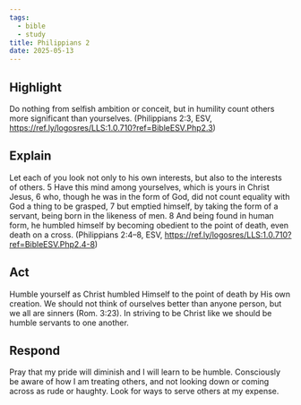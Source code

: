 ```yaml
---
tags:
  - bible
  - study
title: Philippians 2
date: 2025-05-13
---
```

## Highlight 
Do nothing from selfish ambition or conceit, but in humility count others more significant than yourselves. (Philippians 2:3, ESV, https://ref.ly/logosres/LLS:1.0.710?ref=BibleESV.Php2.3)

## Explain
Let each of you look not only to his own interests, but also to the interests of others. 5 Have this mind among yourselves, which is yours in Christ Jesus, 6 who, though he was in the form of God, did not count equality with God a thing to be grasped, 7 but emptied himself, by taking the form of a servant, being born in the likeness of men. 8 And being found in human form, he humbled himself by becoming obedient to the point of death, even death on a cross. (Philippians 2:4–8, ESV, https://ref.ly/logosres/LLS:1.0.710?ref=BibleESV.Php2.4-8)

## Act
Humble yourself as Christ humbled Himself to the point of death by His own creation. We should not think of ourselves better than anyone person, but we all are sinners (Rom. 3:23). In striving to be Christ like we should be humble servants to one another. 

## Respond
Pray that my pride will diminish and I will learn to be humble. Consciously be aware of how I am treating others, and not looking down or coming across as rude or haughty. Look for ways to serve others at my expense. 